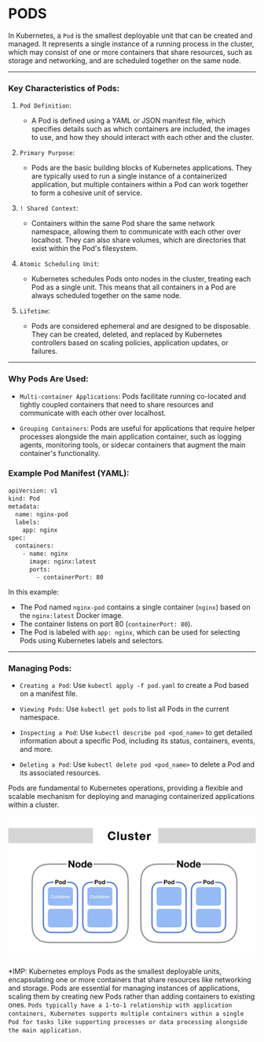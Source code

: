 # PODS

In Kubernetes, a `Pod` is the smallest deployable unit that can be created and managed. It represents a single instance of a running process in the cluster, which may consist of one or more containers that share resources, such as storage and networking, and are scheduled together on the same node.

-----------------

### Key Characteristics of Pods:

1. `Pod Definition`:
   - A Pod is defined using a YAML or JSON manifest file, which specifies details such as which containers are included, the images to use, and how they should interact with each other and the cluster.

2. `Primary Purpose`:
   - Pods are the basic building blocks of Kubernetes applications. They are typically used to run a single instance of a containerized application, but multiple containers within a Pod can work together to form a cohesive unit of service.

3. `! Shared Context`:
   - Containers within the same Pod share the same network namespace, allowing them to communicate with each other over localhost. They can also share volumes, which are directories that exist within the Pod's filesystem.

4. `Atomic Scheduling Unit`:
   - Kubernetes schedules Pods onto nodes in the cluster, treating each Pod as a single unit. This means that all containers in a Pod are always scheduled together on the same node.

5. `Lifetime`:
   - Pods are considered ephemeral and are designed to be disposable. They can be created, deleted, and replaced by Kubernetes controllers based on scaling policies, application updates, or failures.

---------------------

### Why Pods Are Used:

- `Multi-container Applications`: Pods facilitate running co-located and tightly coupled containers that need to share resources and communicate with each other over localhost.
  
- `Grouping Containers`: Pods are useful for applications that require helper processes alongside the main application container, such as logging agents, monitoring tools, or sidecar containers that augment the main container's functionality.

### Example Pod Manifest (YAML):

```
apiVersion: v1
kind: Pod
metadata:
  name: nginx-pod
  labels:
    app: nginx
spec:
  containers:
    - name: nginx
      image: nginx:latest
      ports:
        - containerPort: 80
```

In this example:

- The Pod named `nginx-pod` contains a single container (`nginx`) based on the `nginx:latest` Docker image.
- The container listens on port 80 (`containerPort: 80`).
- The Pod is labeled with `app: nginx`, which can be used for selecting Pods using Kubernetes labels and selectors.

---------------------

### Managing Pods:

- `Creating a Pod`: Use `kubectl apply -f pod.yaml` to create a Pod based on a manifest file.
  
- `Viewing Pods`: Use `kubectl get pods` to list all Pods in the current namespace.
  
- `Inspecting a Pod`: Use `kubectl describe pod <pod_name>` to get detailed information about a specific Pod, including its status, containers, events, and more.
  
- `Deleting a Pod`: Use `kubectl delete pod <pod_name>` to delete a Pod and its associated resources.

Pods are fundamental to Kubernetes operations, providing a flexible and scalable mechanism for deploying and managing containerized applications within a cluster.

![alt text](../images/pod.png)


\*IMP: Kubernetes employs Pods as the smallest deployable units, encapsulating one or more containers that share resources like networking and storage. Pods are essential for managing instances of applications, scaling them by creating new Pods rather than adding containers to existing ones. `Pods typically have a 1-to-1 relationship with application containers, Kubernetes supports multiple containers within a single Pod for tasks like supporting processes or data processing alongside the main application.`